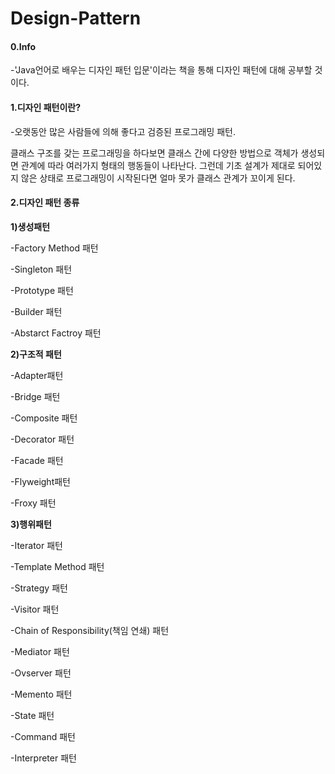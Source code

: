 # Design-Pattern
#### 0.Info

-'Java언어로 배우는 디자인 패턴 입문'이라는 책을 통해 디자인 패턴에 대해 공부할 것이다.

#### 1.디자인 패턴이란?

-오랫동안 많은 사람들에 의해 좋다고 검증된 프로그래밍 패턴.

 클래스 구조를 갖는 프로그래밍을 하다보면 클래스 간에 다양한 방법으로 객체가 생성되면 관계에 따라 여러가지 형태의 행동들이 나타난다.  그런데  기초 설계가 제대로 되어있지 않은 상태로 프로그래밍이 시작된다면 얼마 못가 클래스 관계가 꼬이게 된다. 

#### 2.디자인 패턴 종류

**1)생성패턴**

-Factory Method 패턴

-Singleton 패턴

-Prototype 패턴

-Builder 패턴

-Abstarct Factroy 패턴

**2)구조적 패턴**

-Adapter패턴

-Bridge 패턴

-Composite 패턴

-Decorator  패턴

-Facade 패턴

-Flyweight패턴

-Froxy 패턴

**3)행위패턴**

-Iterator 패턴

-Template Method 패턴

-Strategy 패턴

-Visitor 패턴

-Chain of Responsibility(책임 연쇄) 패턴

-Mediator 패턴

-Ovserver 패턴

-Memento 패턴

-State 패턴

-Command 패턴

-Interpreter 패턴